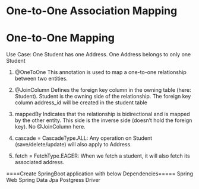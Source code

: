 # One-to-One Association Mapping 

One-to-One Mapping
===================
Use Case:
One Student has one Address.
One Address belongs to only one Student 

1. @OneToOne
This annotation is used to map a one-to-one relationship between two entities.

2. @JoinColumn
Defines the foreign key column in the owning table (here: Student).
Student is the owning side of the relationship. The foreign key column address_id will be created in the student table

3. mappedBy
Indicates that the relationship is bidirectional and is mapped by the other entity.
This side is the inverse side (doesn’t hold the foreign key).
No @JoinColumn here.

4. cascade = CascadeType.ALL: Any operation on Student (save/delete/update) will also apply to Address.

5. fetch = FetchType.EAGER: When we fetch a student, it will also fetch its associated address.

====Create SpringBoot application with below Dependencies=====
Spring Web
Spring Data Jpa
Postgress Driver
